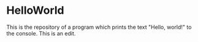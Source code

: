 # HelloWorld
This is the repository of a program which prints the text "Hello, world!" to the console.
This is an edit.

